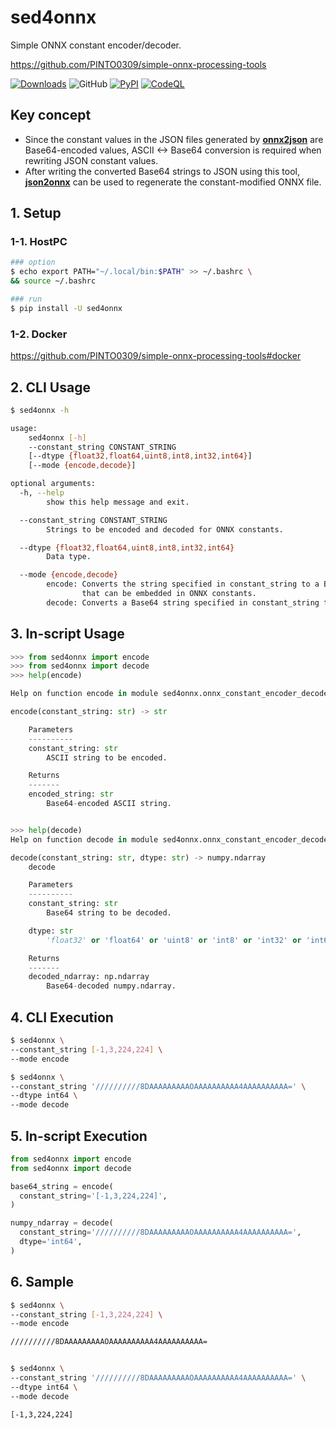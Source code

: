 # sed4onnx
Simple ONNX constant encoder/decoder.

https://github.com/PINTO0309/simple-onnx-processing-tools

[![Downloads](https://static.pepy.tech/personalized-badge/sed4onnx?period=total&units=none&left_color=grey&right_color=brightgreen&left_text=Downloads)](https://pepy.tech/project/sed4onnx) ![GitHub](https://img.shields.io/github/license/PINTO0309/sed4onnx?color=2BAF2B) [![PyPI](https://img.shields.io/pypi/v/sed4onnx?color=2BAF2B)](https://pypi.org/project/sed4onnx/) [![CodeQL](https://github.com/PINTO0309/sed4onnx/workflows/CodeQL/badge.svg)](https://github.com/PINTO0309/sed4onnx/actions?query=workflow%3ACodeQL)

## Key concept
- Since the constant values in the JSON files generated by **[onnx2json](https://github.com/PINTO0309/onnx2json)** are Base64-encoded values, ASCII <-> Base64 conversion is required when rewriting JSON constant values.
- After writing the converted Base64 strings to JSON using this tool, **[json2onnx](https://github.com/PINTO0309/json2onnx)** can be used to regenerate the constant-modified ONNX file.

## 1. Setup
### 1-1. HostPC
```bash
### option
$ echo export PATH="~/.local/bin:$PATH" >> ~/.bashrc \
&& source ~/.bashrc

### run
$ pip install -U sed4onnx
```
### 1-2. Docker
https://github.com/PINTO0309/simple-onnx-processing-tools#docker


## 2. CLI Usage
```bash
$ sed4onnx -h

usage:
    sed4onnx [-h]
    --constant_string CONSTANT_STRING
    [--dtype {float32,float64,uint8,int8,int32,int64}]
    [--mode {encode,decode}]

optional arguments:
  -h, --help
        show this help message and exit.

  --constant_string CONSTANT_STRING
        Strings to be encoded and decoded for ONNX constants.

  --dtype {float32,float64,uint8,int8,int32,int64}
        Data type.

  --mode {encode,decode}
        encode: Converts the string specified in constant_string to a Base64 format string
                that can be embedded in ONNX constants.
        decode: Converts a Base64 string specified in constant_string to numpy.ndarray.
```

## 3. In-script Usage
```python
>>> from sed4onnx import encode
>>> from sed4onnx import decode
>>> help(encode)

Help on function encode in module sed4onnx.onnx_constant_encoder_decoder:

encode(constant_string: str) -> str

    Parameters
    ----------
    constant_string: str
        ASCII string to be encoded.

    Returns
    -------
    encoded_string: str
        Base64-encoded ASCII string.


>>> help(decode)
Help on function decode in module sed4onnx.onnx_constant_encoder_decoder:

decode(constant_string: str, dtype: str) -> numpy.ndarray
    decode

    Parameters
    ----------
    constant_string: str
        Base64 string to be decoded.

    dtype: str
        'float32' or 'float64' or 'uint8' or 'int8' or 'int32' or 'int64'

    Returns
    -------
    decoded_ndarray: np.ndarray
        Base64-decoded numpy.ndarray.
```

## 4. CLI Execution
```bash
$ sed4onnx \
--constant_string [-1,3,224,224] \
--mode encode

$ sed4onnx \
--constant_string '//////////8DAAAAAAAAAOAAAAAAAAAA4AAAAAAAAAA=' \
--dtype int64 \
--mode decode
```

## 5. In-script Execution
```python
from sed4onnx import encode
from sed4onnx import decode

base64_string = encode(
  constant_string='[-1,3,224,224]',
)

numpy_ndarray = decode(
  constant_string='//////////8DAAAAAAAAAOAAAAAAAAAA4AAAAAAAAAA=',
  dtype='int64',
)
```

## 6. Sample
```bash
$ sed4onnx \
--constant_string [-1,3,224,224] \
--mode encode

//////////8DAAAAAAAAAOAAAAAAAAAA4AAAAAAAAAA=


$ sed4onnx \
--constant_string '//////////8DAAAAAAAAAOAAAAAAAAAA4AAAAAAAAAA=' \
--dtype int64 \
--mode decode

[-1,3,224,224]
```